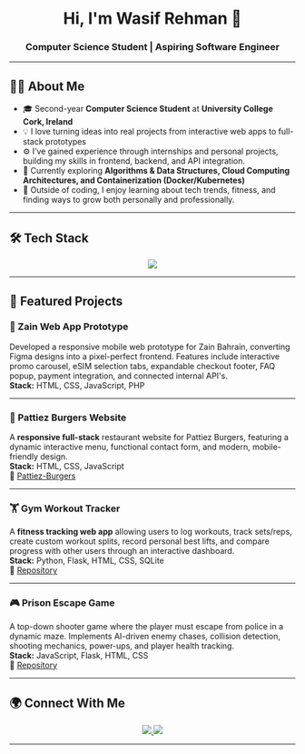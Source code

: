 <!-- Profile README -->

<h1 align="center">Hi, I'm Wasif Rehman 👋</h1>
<h3 align="center">Computer Science Student | Aspiring Software Engineer</h3>

---

## 👨‍💻 About Me
- 🎓 Second-year **Computer Science Student** at **University College Cork, Ireland**  
- 💡 I love turning ideas into real projects from interactive web apps to full-stack prototypes  
- ⚙️ I’ve gained experience through internships and personal projects, building my skills in frontend, backend, and API integration.  
- 🌱 Currently exploring **Algorithms & Data Structures, Cloud Computing Architectures, and Containerization (Docker/Kubernetes)**
- 💭 Outside of coding, I enjoy learning about tech trends, fitness, and finding ways to grow both personally and professionally.  

---

## 🛠️ Tech Stack

<p align="center">
  <img src="https://skillicons.dev/icons?i=python,js,html,css,php,flask,figma,java,mysql,git,github,linux,vscode&perline=7" />
</p>

---

## 📌 Featured Projects

### 📱 Zain Web App Prototype

Developed a responsive mobile web prototype for Zain Bahrain, converting Figma designs into a pixel-perfect frontend. Features include interactive promo carousel, eSIM selection tabs, expandable checkout footer, FAQ popup, payment integration, and connected internal API's.  
**Stack:** HTML, CSS, JavaScript, PHP

---

### 🍔 Pattiez Burgers Website

A **responsive full-stack** restaurant website for Pattiez Burgers, featuring a dynamic interactive menu, functional contact form, and modern, mobile-friendly design.   
**Stack:** HTML, CSS, JavaScript  
🔗 [Pattiez-Burgers](https://waso-r.github.io/Pattiez-Burgers/index.html)

---

### 🏋️ Gym Workout Tracker

A **fitness tracking web app** allowing users to log workouts, track sets/reps, create custom workout splits, record personal best lifts, and compare progress with other users through an interactive dashboard.  
**Stack:** Python, Flask, HTML, CSS, SQLite  
🔗 [Repository](https://github.com/Waso-R/Gym-Workout-Tracker)

---

### 🎮 Prison Escape Game 

A top-down shooter game where the player must escape from police in a dynamic maze. Implements AI-driven enemy chases, collision detection, shooting mechanics, power-ups, and player health tracking.  
**Stack:** JavaScript, Flask, HTML, CSS  
🔗 [Repository](https://github.com/Waso-R/Prison-Escape-Game)

---

## 🌍 Connect With Me  

<p align="center">
  <a href="https://www.linkedin.com/in/wasif-rehman-b19682342/">
    <img src="https://img.shields.io/badge/LinkedIn-0A66C2?style=for-the-badge&logo=linkedin&logoColor=white"/>
  </a>
  <a href="mailto:waso.rehman@gmail.com">
    <img src="https://img.shields.io/badge/Email-D14836?style=for-the-badge&logo=gmail&logoColor=white"/>
  </a>
</p>

---
